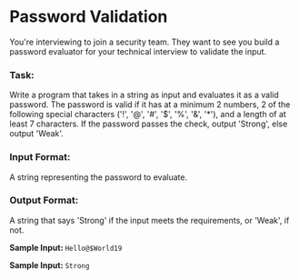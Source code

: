 # Password Validation

You're interviewing to join a security team. They want to see you build a password evaluator for your technical interview to validate the input.

### Task: 
Write a program that takes in a string as input and evaluates it as a valid password. The password is valid if it has at a minimum 2 numbers, 2 of the following special characters ('!', '@', '#', '$', '%', '&', '*'), and a length of at least 7 characters.
If the password passes the check, output 'Strong', else output 'Weak'.

### Input Format:
A string representing the password to evaluate.

### Output Format:
A string that says 'Strong' if the input meets the requirements, or 'Weak', if not.

<b>Sample Input: </b>
`Hello@$World19`

<b>Sample Input: </b>
`Strong`
